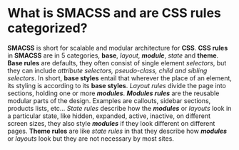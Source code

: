 # What is **SMACSS** and are **CSS rules** categorized?

**SMACSS** is short for scalable and modular architecture for **CSS**. **CSS rules** in **SMACSS** are in 5 categories, **base**, _layout_, **_module_**, _state_ and **theme**. **Base rules** are defaults, they often consist of single element _selectors_, but they can include _attribute selectors, pseudo-class, child and sibling selectors_. In short, **base styles** entail that wherever the place of an element, its styling is according to its **base styles**. _Layout rules_ divide the page into sections, holding one or more **_modules_**. **_Modules rules_** are the reusable modular parts of the design. Examples are callouts, sidebar sections, products lists, etc... _State rules_ describe how the **_modules_** or _layouts_ look in a particular state, like hidden, expanded, active, inactive, on different screen sizes, they also style **_modules_** if they look different on different pages. **Theme rules** are like _state rules_ in that they describe how **_modules_** or _layouts_ look but they are not necessary by most sites.
